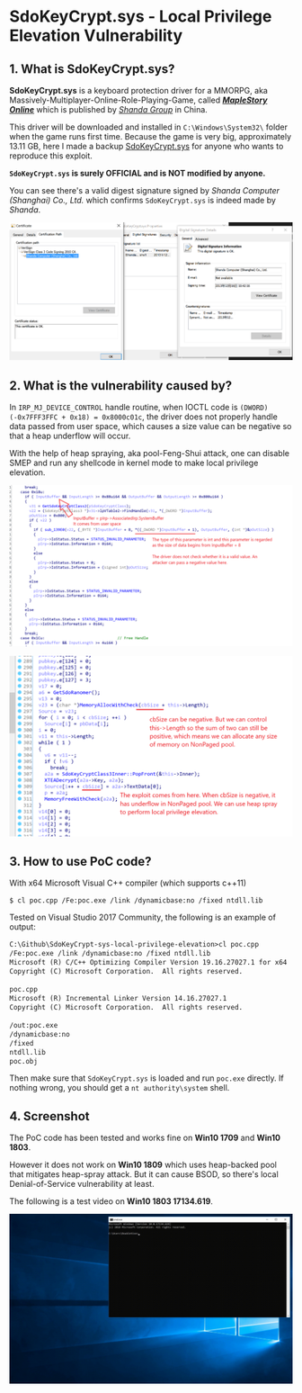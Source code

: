 # SdoKeyCrypt.sys - Local Privilege Elevation Vulnerability

## 1. What is SdoKeyCrypt.sys?

__SdoKeyCrypt.sys__ is a keyboard protection driver for a MMORPG, aka Massively-Multiplayer-Online-Role-Playing-Game, called [___MapleStory Online___](https://en.wikipedia.org/wiki/MapleStory) which is published by [_Shanda Group_](https://en.wikipedia.org/wiki/Shanda) in China. 

This driver will be downloaded and installed in `C:\Windows\System32\` folder when the game runs first time. Because the game is very big, approximately 13.11 GB, here I made a backup [SdoKeyCrypt.sys](SdoKeyCrypt.sys) for anyone who wants to reproduce this exploit.

__`SdoKeyCrypt.sys` is surely OFFICIAL and is NOT modified by anyone.__ 

You can see there's a valid digest signature signed by _Shanda Computer (Shanghai) Co., Ltd._ which confirms `SdoKeyCrypt.sys` is indeed made by _Shanda_.

![](pic0.png)

## 2. What is the vulnerability caused by?

In `IRP_MJ_DEVICE_CONTROL` handle routine, when IOCTL code is `(DWORD)(-0x7FFF3FFC + 0x18) = 0x8000c01c`, the driver does not properly handle data passed from user space, which causes a size value can be negative so that a heap underflow will occur. 

With the help of heap spraying, aka pool-Feng-Shui attack, one can disable SMEP and run any shellcode in kernel mode to make local privilege elevation.

![](pic1.png)

![](pic2.png)

## 3. How to use PoC code?

With x64 Microsoft Visual C++ compiler (which supports c++11)

```console
$ cl poc.cpp /Fe:poc.exe /link /dynamicbase:no /fixed ntdll.lib
```

Tested on Visual Studio 2017 Community, the following is an example of output:

```console
C:\Github\SdoKeyCrypt-sys-local-privilege-elevation>cl poc.cpp /Fe:poc.exe /link /dynamicbase:no /fixed ntdll.lib
Microsoft (R) C/C++ Optimizing Compiler Version 19.16.27027.1 for x64
Copyright (C) Microsoft Corporation.  All rights reserved.

poc.cpp
Microsoft (R) Incremental Linker Version 14.16.27027.1
Copyright (C) Microsoft Corporation.  All rights reserved.

/out:poc.exe
/dynamicbase:no
/fixed
ntdll.lib
poc.obj
```

Then make sure that `SdoKeyCrypt.sys` is loaded and run `poc.exe` directly. If nothing wrong, you should get a `nt authority\system` shell.

## 4. Screenshot

The PoC code has been tested and works fine on __Win10 1709__ and __Win10 1803__.

However it does not work on __Win10 1809__ which uses heap-backed pool that mitigates heap-spray attack. But it can cause BSOD, so there's local Denial-of-Service vulnerability at least.

The following is a test video on __Win10 1803 17134.619__.

![](screenshot.gif)

